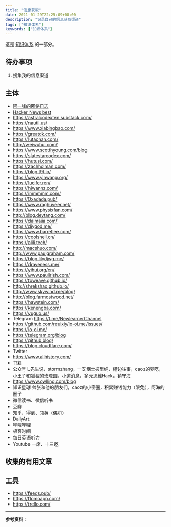 ```yaml
---
title: "信息获取"
date: 2021-01-29T22:25:09+08:00
description: "记录自己的信息获取渠道"
tags: ["知识体系"]
keywords: ["知识体系"]
---
```


这是 [知识体系](/tags/知识体系/) 的一部分。

## 待办事项

1. 搜集我的信息渠道

## 主体

- [阮一峰的网络日志](http://www.ruanyifeng.com/blog/)
- [Hacker News best](https://news.ycombinator.com/best)
- <https://astralcodexten.substack.com/>
- <https://nautil.us/>
- <https://www.xiabingbao.com/>
- <https://greatdk.com/>
- <https://lutaonan.com/>
- <http://weiwuhui.com/>
- <https://www.scotthyoung.com/blog>
- <https://slatestarcodex.com/>
- <https://hutusi.com/>
- <https://zachholman.com/>
- <https://blog.t9t.io/>
- <https://www.yinwang.org/>
- <https://lucifer.ren/>
- <https://hiwannz.com/>
- <https://immmmm.com/>
- <https://0xadada.pub/>
- <https://www.raghuveer.net/>
- <https://www.physixfan.com/>
- <http://blog.devtang.com/>
- <https://daimajia.com/>
- <https://diygod.me/>
- <https://www.barretlee.com/>
- <https://coolshell.cn/>
- <https://alili.tech/>
- <http://macshuo.com/>
- <http://www.paulgraham.com/>
- <https://blog.lilydjwg.me/>
- <https://draveness.me/>
- <https://yihui.org/cn/>
- <https://www.paulirish.com/>
- <https://toweave.github.io/>
- <http://shrekshao.github.io/>
- <http://www.skywind.me/blog/>
- <http://blog.farmostwood.net/>
- <https://hawstein.com/>
- <https://kenengba.com/>
- <https://yuguo.us/>
- Telegram <https://t.me/NewlearnerChannel>
- <https://github.com/reuixiy/io-oi.me/issues/>
- <https://io-oi.me/>
- <https://telegram.org/blog>
- <https://github.blog/>
- <https://blog.cloudflare.com/>
- Twitter
- <https://www.allhistory.com/>
- 书籍
- 公众号 L先生说，stormzhang，一支烟士披里纯，槽边往事，caoz的梦呓，小王子和狐狸的玫瑰园，小道消息，多元思维Hack，镇守海
- <https://www.owlling.com/blog>
- 知识星球 帅张和他的朋友们，caoz的小密圈，积累赚钱能力（限免），阿海的圈子
- 微信读书、微信听书
- 豆瓣
- 知乎、得到、领英（偶尔）
- DailyArt
- 哔哩哔哩
- 极客时间
- 每日英语听力
- Youtube 一席、十三邀

## 收集的有用文章

## 工具

- <https://feeds.pub/>
- <https://flomoapp.com/>
- <https://trello.com/>

---

**参考资料**：
